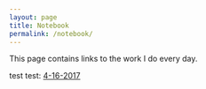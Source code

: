 ```yaml
---
layout: page
title: Notebook
permalink: /notebook/
---
```


This page contains links to the work I do every day.

test test: [4-16-2017](/notebook/4-16-2017/index.html)
